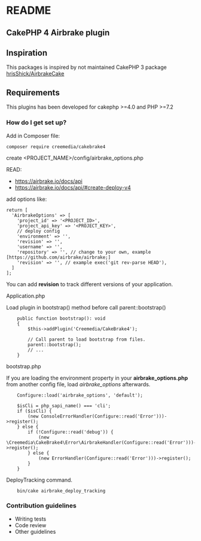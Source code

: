 # README #

## CakePHP 4 Airbrake plugin ##

## Inspiration ##

This packages is inspired by not maintained CakePHP 3 package [hrisShick/AirbrakeCake](https://github.com/chrisShick/AirbrakeCake)

## Requirements

This plugins has been developed for cakephp >=4.0 and PHP >=7.2

### How do I get set up? ###

Add in Composer file:

```composer require creemedia/cakebrake4```


create <PROJECT_NAME>/config/airbrake_options.php

READ:
- https://airbrake.io/docs/api
- https://airbrake.io/docs/api/#create-deploy-v4

add options like:

```
return [
  'AirbrakeOptions' => [
    'project_id' => '<PROJECT_ID>',
    'project_api_key' => '<PROJECT_KEY>',
    // deploy config
    'environment' => '',
    'revision' => '',
    'username' => '',
    'repository' => '', // change to your own, example [https://github.com/airbrake/airbrake;]
    'revision' => '', // example exec('git rev-parse HEAD'),
  ]
];
```

You can add **revision** to track different versions of your application.

Application.php

Load plugin in bootstrap() method before call parent::bootstrap()

```
    public function bootstrap(): void
    {
        $this->addPlugin('Creemedia/CakeBrake4');

        // Call parent to load bootstrap from files.
        parent::bootstrap();
		// ...
	}
```

bootstrap.php

If you are loading the environment property in your **airbrake_options.php** from another config file, load *airbrake_options* afterwards.

```
	Configure::load('airbrake_options', 'default');

	$isCli = php_sapi_name() === 'cli';
	if ($isCli) {
		(new ConsoleErrorHandler(Configure::read('Error')))->register();
	} else {
		if (!Configure::read('debug')) {
			(new \Creemedia\CakeBrake4\Error\AirbrakeHandler(Configure::read('Error')))->register();
		} else {
			(new ErrorHandler(Configure::read('Error')))->register();
		}
	}
```

DeployTracking command.

```
	bin/cake airbrake_deploy_tracking
```


### Contribution guidelines ###

* Writing tests
* Code review
* Other guidelines